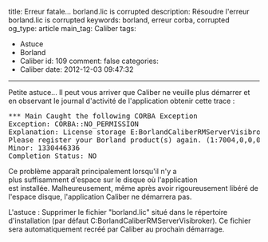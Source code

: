 title: Erreur fatale... borland.lic is corrupted
description: Résoudre l'erreur borland.lic is corrupted
keywords: borland, erreur corba, corrupted
og_type: article
main_tag: Caliber
tags:
  - Astuce
  - Borland
  - Caliber
id: 109
comment: false
categories:
  - Caliber
date: 2012-12-03 09:47:32
---

Petite astuce... Il peut vous arriver que Caliber ne veuille plus démarrer et en observant le journal d'activité de l'application obtenir cette trace :
<!-- more -->
<pre lang="LOG">*** Main Caught the following CORBA Exception
Exception: CORBA::NO_PERMISSION
Explanation: License storage E:BorlandCaliberRMServerVisibrokerborland.lic is corrupted, licensing data cannot be recovered.
Please register your Borland product(s) again. (1:7004,0,0,0)
Minor: 1330446336
Completion Status: NO</pre>

Ce problème apparaît principalement lorsqu'il n'y a plus suffisamment d'espace sur le disque où l'application est installée. Malheureusement, même après avoir rigoureusement libéré de l'espace disque, l'application Caliber ne démarrera pas.

L'astuce : Supprimer le fichier "borland.lic" situé dans le répertoire d'installation (par défaut C:BorlandCaliberRMServerVisibroker). Ce fichier sera automatiquement recréé par Caliber au prochain démarrage.
